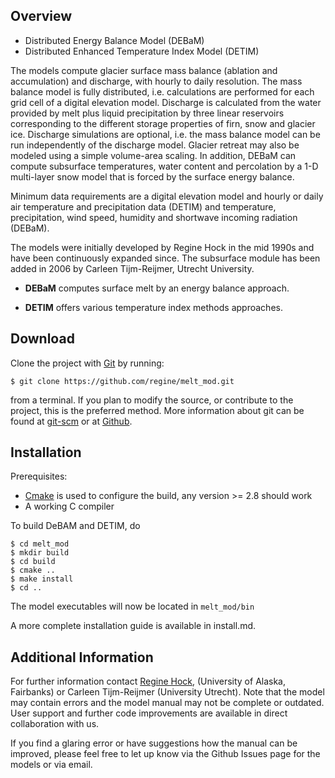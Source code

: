 Overview
--------
- Distributed Energy Balance Model (DEBaM)
- Distributed Enhanced Temperature Index Model (DETIM)


The models compute glacier surface mass balance (ablation and accumulation) and
discharge, with hourly to daily resolution. 
The mass balance model is fully distributed, i.e. calculations are performed for each grid cell of a
digital elevation model. Discharge is calculated from the water provided by melt plus liquid precipitation by three
linear reservoirs corresponding to the different storage properties of firn,
snow and glacier ice. Discharge simulations are optional, i.e. the mass balance
model can be run independently of the discharge model. Glacier retreat may also
be modeled using a simple volume-area scaling.
In addition, DEBaM can compute subsurface temperatures, water content and percolation
by a 1-D multi-layer snow model that is forced by the surface energy balance.

Minimum data requirements are a digital elevation model and hourly or daily air
temperature and precipitation data (DETIM) and temperature, precipitation, wind speed, humidity
and shortwave incoming radiation (DEBaM).

The models were initially developed by Regine Hock in the mid 1990s and have
been continuously expanded since. The subsurface module has been added in 2006
by Carleen Tijm-Reijmer, Utrecht University.

- __DEBaM__ computes surface melt by an energy balance approach.

- __DETIM__ offers various temperature index methods approaches. 


Download
--------
Clone the project with [Git](http://git-scm.com) by
running:

    $ git clone https://github.com/regine/melt_mod.git

from a terminal. If you plan to modify the source, or contribute to the
project, this is the preferred method. More information about git can be
found at [git-scm](http://git-scm.com/) or at 
[Github](http://help.github.com/articles/).

Installation
------------

Prerequisites:

* [Cmake](http://www.cmake.org/) is used to configure the build,
    any version >= 2.8 should work
* A working C compiler 

To build DeBAM and DETIM, do

    $ cd melt_mod
    $ mkdir build
    $ cd build
    $ cmake ..
    $ make install
    $ cd ..

The model executables will now be located in ```melt_mod/bin```
 
A more complete installation guide is available in install.md.

Additional Information
----------------------

For further information contact [Regine Hock](http://gi.alaska.edu/~regine/),
(University of Alaska, Fairbanks) or Carleen Tijm-Reijmer 
(University Utrecht). Note that the model may
contain errors and the model manual may not be complete or outdated. User
support and further code improvements are available in direct collaboration
with us.

If you find a glaring error or have suggestions how the manual can be improved, please feel free to let up know via the
Github Issues page for the models or via email.
